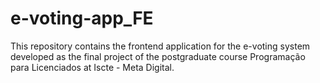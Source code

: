 # e-voting-app_FE
This repository contains the frontend application for the e-voting system developed as the final project of the postgraduate course Programação para Licenciados at Iscte - Meta Digital.
